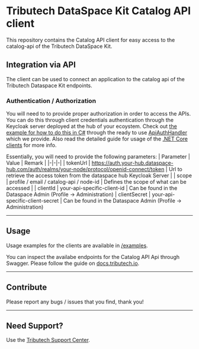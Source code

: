# Tributech DataSpace Kit Catalog API client

This repository contains the Catalog API client for easy access to the catalog-api of the Tributech DataSpace Kit.


## Integration via API

The client can be used to connect an application to the catalog api of the Tributech Dataspace Kit endpoints.


### Authentication / Authorization

You will need to to provide proper authorization in order to access the APIs. You can do this through client credentials authentication through the Keycloak server deployed at the hub of your ecoystem.
Check out [the example for how to do this in C#](./examples/netcore) through the ready to use [ApiAuthHandler](./clients/netcore/APIAuthHandler.cs) which we provide.
Also read the detailed guide for usage of the [.NET Core clients](./clients/netcore) for more info.

Essentially, you will need to provide the following parameters:
| Parameter | Value | Remark |
|-|-|-|
| tokenUrl | https://auth.your-hub.dataspace-hub.com/auth/realms/your-node/protocol/openid-connect/token | Url to retrieve the access token from the dataspace hub Keycloak Server |
| scope | profile / email / catalog-api / node-id | Defines the scope of what can be accessed |
| clientId | your-api-specific-client-id | Can be found in the Dataspace Admin (Profile -> Administration)
| clientSecret | your-api-specific-client-secret | Can be found in the Dataspace Admin (Profile -> Administration)

---

## Usage

Usage examples for the clients are available in [/examples](./examples).

You can inspect the availabe endpoints for the Catalog API Api through Swagger. Please follow the guide on [docs.tributech.io](https://docs.tributech.io/docs/integration/node/swagger-ui-authorization).

---

## Contribute

Please report any bugs / issues that you find, thank you!

---

## Need Support?

Use the [Tributech Support Center](https://tributech.atlassian.net/servicedesk/customer/portals).
